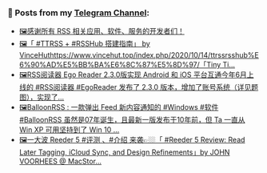 ### 📰 Posts from my [Telegram Channel](https://t.me/s/aboutrss):
<!-- BLOG-POST-LIST:START -->
- [🖼感谢所有 RSS 相关应用、软件、服务的开发者们！](https://t.me/aboutrss/854)
- [🖼「  #TTRSS + #RSSHub 搭建指南」 by VinceHuthttps://www.vincehut.top/index.php/2020/10/14/ttrssrsshub%E6%90%AD%E5%BB%BA%E6%8C%87%E5%8D%97/「Tiny Ti...](https://t.me/aboutrss/853)
- [🖼RSS阅读器 Ego Reader 2.3.0版实现 Android 和 iOS 平台互通今年6月上线的 #RSS阅读器 #EgoReader 发布了 2.3.0 版本，增加了账号系统（详见题图），实现了...](https://t.me/aboutrss/852)
- [🖼BalloonRSS : 一款弹出 Feed 新内容通知的 #Windows #软件#BalloonRSS 虽然是07年诞生，且最新一版发布于10年前，但 Ta 一直从 Win XP 可用坚持到了 Win 10 ...](https://t.me/aboutrss/851)
- [🖼一大波 Reeder 5 #评测 、#介绍 来袭👉🏼「 #Reeder 5 Review: Read Later Tagging, iCloud Sync, and Design Refinements」by JOHN VOORHEES @ MacStor...](https://t.me/aboutrss/850)
<!-- BLOG-POST-LIST:END -->

<!--
**AboutRSS/AboutRSS** is a ✨ _special_ ✨ repository because its `README.md` (this file) appears on your GitHub profile.

Here are some ideas to get you started:

- 🔭 I’m currently working on ...
- 🌱 I’m currently learning ...
- 👯 I’m looking to collaborate on ...
- 🤔 I’m looking for help with ...
- 💬 Ask me about ...
- 📫 How to reach me: ...
- 😄 Pronouns: ...
- ⚡ Fun fact: ...
-->
